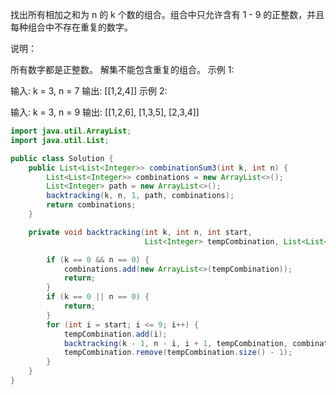找出所有相加之和为 n 的 k 个数的组合。组合中只允许含有 1 - 9 的正整数，并且每种组合中不存在重复的数字。

说明：

所有数字都是正整数。
解集不能包含重复的组合。 
示例 1:

输入: k = 3, n = 7
输出: [[1,2,4]]
示例 2:

输入: k = 3, n = 9
输出: [[1,2,6], [1,3,5], [2,3,4]]

```java
import java.util.ArrayList;
import java.util.List;

public class Solution {
    public List<List<Integer>> combinationSum3(int k, int n) {
        List<List<Integer>> combinations = new ArrayList<>();
        List<Integer> path = new ArrayList<>();
        backtracking(k, n, 1, path, combinations);
        return combinations;
    }

    private void backtracking(int k, int n, int start,
                              List<Integer> tempCombination, List<List<Integer>> combinations) {

        if (k == 0 && n == 0) {
            combinations.add(new ArrayList<>(tempCombination));
            return;
        }
        if (k == 0 || n == 0) {
            return;
        }
        for (int i = start; i <= 9; i++) {
            tempCombination.add(i);
            backtracking(k - 1, n - i, i + 1, tempCombination, combinations);
            tempCombination.remove(tempCombination.size() - 1);
        }
    }
}

```